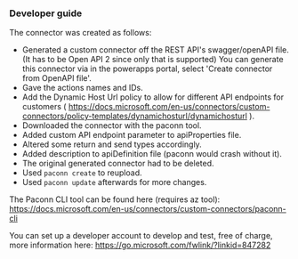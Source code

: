 ### Developer guide 

The connector was created as follows:
- Generated a custom connector off the REST API's swagger/openAPI file. 
  (It has to be Open API 2 since only that is supported) 
  You can generate this connector via in the powerapps portal, select 'Create connector from OpenAPI file'. 
- Gave the actions names and IDs.
- Add the Dynamic Host Url policy to allow for different API endpoints for customers ( https://docs.microsoft.com/en-us/connectors/custom-connectors/policy-templates/dynamichosturl/dynamichosturl ).
- Downloaded the connector with the paconn tool.
- Added custom API endpoint parameter to apiProperties file.
- Altered some return and send types accordingly.
- Added description to apiDefinition file (paconn would crash without it).
- The original generated connector had to be deleted.
- Used `paconn create` to reupload.
- Used `paconn update` afterwards for more changes.

The Paconn CLI tool can be found here (requires az tool):
https://docs.microsoft.com/en-us/connectors/custom-connectors/paconn-cli

You can set up a developer account to develop and test, free of charge, more information here:
https://go.microsoft.com/fwlink/?linkid=847282
